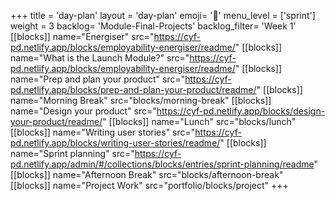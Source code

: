 +++
title = 'day-plan'
layout = 'day-plan'
emoji= '📝'
menu_level = ['sprint']
weight = 3
backlog= 'Module-Final-Projects'
backlog_filter= 'Week 1'
[[blocks]]
name="Energiser"
src="https://cyf-pd.netlify.app/blocks/employability-energiser/readme/"
[[blocks]]
name="What is the Launch Module?"
src="https://cyf-pd.netlify.app/blocks/employability-energiser/readme/"
[[blocks]]
name="Prep and plan your product"
src="https://cyf-pd.netlify.app/blocks/prep-and-plan-your-product/readme/"
[[blocks]]
name="Morning Break"
src="blocks/morning-break"
[[blocks]]
name="Design your product"
src="https://cyf-pd.netlify.app/blocks/design-your-product/readme/"
[[blocks]]
name="Lunch"
src="blocks/lunch"
[[blocks]]
name="Writing user stories"
src="https://cyf-pd.netlify.app/blocks/writing-user-stories/readme/"
[[blocks]]
name="Sprint planning"
src="https://cyf-pd.netlify.app/admin/#/collections/blocks/entries/sprint-planning/readme"
[[blocks]]
name="Afternoon Break"
src="blocks/afternoon-break"
[[blocks]]
name="Project Work"
src="portfolio/blocks/project"
+++


